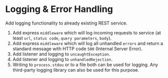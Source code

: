 # Logging & Error Handling

Add logging functionality to already existing REST service.

1. Add express `middleware` which will log incoming requests to service (at least `url`, `status code`, `query parameters`, `body`).
2. Add express `middleware` which will log all unhandled `errors` and return a standard message with HTTP code `500` (Internal Server Error).
3. Add listener and logging to `uncaughtException`.
3. Add listener and logging to `unhandledRejection`.
5. Writing to `process.stdou` or to a file both can be used for logging. Any third-party logging library can also be used for this purpose.